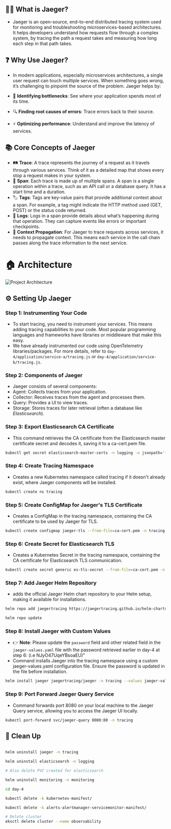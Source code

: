 ## 🕵️‍♂️ What is Jaeger?
- Jaeger is an open-source, end-to-end distributed tracing system used for monitoring and troubleshooting microservices-based architectures. It helps developers understand how requests flow through a complex system, by tracing the path a request takes and measuring how long each step in that path takes.

## ❓ Why Use Jaeger?
- In modern applications, especially microservices architectures, a single user request can touch multiple services. When something goes wrong, it’s challenging to pinpoint the source of the problem. Jaeger helps by:

- 🐢 **Identifying bottlenecks**: See where your application spends most of its time.
- 🔍 **Finding root causes of errors**: Trace errors back to their source.
- ⚡ **Optimizing performance**: Understand and improve the latency of services.


## 📚 Core Concepts of Jaeger

- 🛤️ **Trace**: A trace represents the journey of a request as it travels through various services. Think of it as a detailed map that shows every stop a request makes in your system.
- 📏 **Span**: Each trace is made up of multiple spans. A span is a single operation within a trace, such as an API call or a database query. It has a start time and a duration.
- 🏷️ **Tags**: Tags are key-value pairs that provide additional context about a span. For example, a tag might indicate the HTTP method used (GET, POST) or the status code returned.
- 📝 **Logs**: Logs in a span provide details about what’s happening during that operation. They can capture events like errors or important checkpoints.
- 🔗 **Context Propagation**: For Jaeger to trace requests across services, it needs to propagate context. This means each service in the call chain passes along the trace information to the next service.

# 🏠 Architecture
![Project Architecture](images/architecture.gif)



## ⚙️ Setting Up Jaeger

### Step 1: Instrumenting Your Code
- To start tracing, you need to instrument your services. This means adding tracing capabilities to your code. Most popular programming languages and frameworks have libraries or middleware that make this easy.
- We have already instrumented our code using OpenTelemetry libraries/packages. For more details, refer to `day-4/application/service-a/tracing.js` or `day-4/application/service-b/tracing.js`.


### Step 2: Components of Jaeger
- Jaeger consists of several components:
- Agent: Collects traces from your application.
- Collector: Receives traces from the agent and processes them.
- Query: Provides a UI to view traces.
- Storage: Stores traces for later retrieval (often a database like *Elasticsearch*).


### Step 3: Export Elasticsearch CA Certificate
- This command retrieves the CA certificate from the Elasticsearch master certificate secret and decodes it, saving it to a ca-cert.pem file.
```bash
kubectl get secret elasticsearch-master-certs -n logging -o jsonpath='{.data.ca\.crt}' | base64 --decode > ca-cert.pem
```

### Step 4: Create Tracing Namespace
- Creates a new Kubernetes namespace called tracing if it doesn't already exist, where Jaeger components will be installed.
```bash
kubectl create ns tracing
```

### Step 5: Create ConfigMap for Jaeger's TLS Certificate
- Creates a ConfigMap in the tracing namespace, containing the CA certificate to be used by Jaeger for TLS.
```bash
kubectl create configmap jaeger-tls --from-file=ca-cert.pem -n tracing
```
### Step 6: Create Secret for Elasticsearch TLS
- Creates a Kubernetes Secret in the tracing namespace, containing the CA certificate for Elasticsearch TLS communication.
```bash
kubectl create secret generic es-tls-secret --from-file=ca-cert.pem -n tracing
```
### Step 7: Add Jaeger Helm Repository
- adds the official Jaeger Helm chart repository to your Helm setup, making it available for installations.
```bash
helm repo add jaegertracing https://jaegertracing.github.io/helm-charts

helm repo update
```

### Step 8: Install Jaeger with Custom Values
- 👉 **Note**: Please update the `password` field and other related field in the `jaeger-values.yaml` file with the password retrieved earlier in day-4 at step 6: (i.e NJyO47UqeYBsoaEU)"
-  Command installs Jaeger into the tracing namespace using a custom jaeger-values.yaml configuration file. Ensure the password is updated in the file before installation.
```bash
helm install jaeger jaegertracing/jaeger -n tracing --values jaeger-values.yaml
```
### Step 9: Port Forward Jaeger Query Service
- Command forwards port 8080 on your local machine to the Jaeger Query service, allowing you to access the Jaeger UI locally.
```bash
kubectl port-forward svc/jaeger-query 8080:80 -n tracing

```

## 🧼 Clean Up
```bash

helm uninstall jaeger -n tracing

helm uninstall elasticsearch -n logging

# Also delete PVC created for elasticsearch

helm uninstall monitoring -n monitoring

cd day-4

kubectl delete -k kubernetes-manifest/

kubectl delete -k alerts-alertmanager-servicemonitor-manifest/

# Delete cluster
eksctl delete cluster --name observability

```
